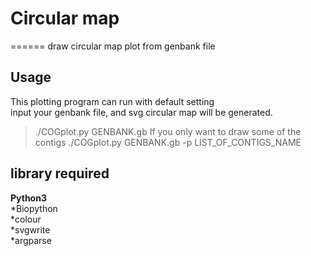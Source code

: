 # Circular map
======
draw circular map plot from genbank file  
## Usage  
This plotting program can run with default setting  
input your genbank file, and svg circular map will be generated.   
> ./COGplot.py GENBANK.gb 
If you only want to draw some of the contigs
> ./COGplot.py GENBANK.gb -p LIST_OF_CONTIGS_NAME
## library required  
**Python3**  
*Biopython   
*colour  
*svgwrite  
*argparse  


